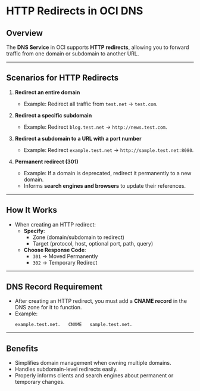 # HTTP Redirects in OCI DNS

## Overview
The **DNS Service** in OCI supports **HTTP redirects**, allowing you to forward traffic from one domain or subdomain to another URL.  

---

## Scenarios for HTTP Redirects

1. **Redirect an entire domain**  
   - Example: Redirect all traffic from `test.net` → `test.com`.

2. **Redirect a specific subdomain**  
   - Example: Redirect `blog.test.net` → `http://news.test.com`.

3. **Redirect a subdomain to a URL with a port number**  
   - Example: Redirect `example.test.net` → `http://sample.test.net:8080`.

4. **Permanent redirect (301)**  
   - Example: If a domain is deprecated, redirect it permanently to a new domain.  
   - Informs **search engines and browsers** to update their references.

---

## How It Works
- When creating an HTTP redirect:
  - **Specify**:
    - Zone (domain/subdomain to redirect)
    - Target (protocol, host, optional port, path, query)
  - **Choose Response Code**:
    - `301` → Moved Permanently
    - `302` → Temporary Redirect

---

## DNS Record Requirement
- After creating an HTTP redirect, you must add a **CNAME record** in the DNS zone for it to function.  
- Example:
  ```dns
  example.test.net.   CNAME   sample.test.net.
  ```

---

## Benefits
- Simplifies domain management when owning multiple domains.
- Handles subdomain-level redirects easily.
- Properly informs clients and search engines about permanent or temporary changes.
